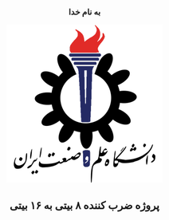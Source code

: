 <div  style="direction: rtl;">
<h3 style="text-align: center;">  به نام خدا</h3>

<div style="text-align: center;">

![image](Files/IUST_logo_color.png)

</div>
<h2 style="text-align: center;">
پروژه ضرب کننده ۸ بیتی به ۱۶ بیتی
</h2>

</div>
